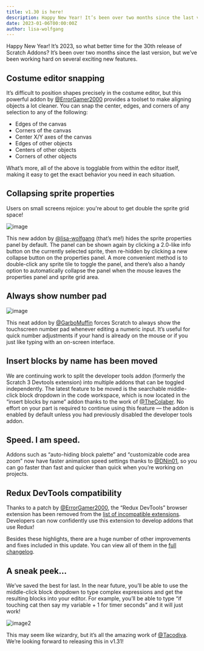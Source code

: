 ```yaml
---
title: v1.30 is here!
description: Happy New Year! It’s been over two months since the last version, but we’ve been working hard on several exciting new features.
date: 2023-01-06T00:00:00Z
author: lisa-wolfgang
---
```


Happy New Year! It’s 2023, so what better time for the 30th release of Scratch Addons? It’s been over two months since the last version, but we’ve been working hard on several exciting new features.

## Costume editor snapping

It’s difficult to position shapes precisely in the costume editor, but this powerful addon by [@ErrorGamer2000](https://github.com/ErrorGamer2000) provides a toolset to make aligning objects a lot cleaner. You can snap the center, edges, and corners of any selection to any of the following:
- Edges of the canvas
- Corners of the canvas
- Center X/Y axes of the canvas
- Edges of other objects
- Centers of other objects
- Corners of other objects

What’s more, all of the above is togglable from within the editor itself, making it easy to get the exact behavior you need in each situation.

## Collapsing sprite properties
Users on small screens rejoice: you're about to get double the sprite grid space!

![image](https://user-images.githubusercontent.com/43426138/210118937-2508e16b-e97e-49f8-a930-52728b2eae98.png)

This new addon by [@lisa-wolfgang](https://github.com/lisa-wolfgang) (that’s me!) hides the sprite properties panel by default. The panel can be shown again by clicking a 2.0-like info button on the currently selected sprite, then re-hidden by clicking a new collapse button on the properties panel. A more convenient method is to double-click any sprite tile to toggle the panel, and there’s also a handy option to automatically collapse the panel when the mouse leaves the properties panel and sprite grid area.

## Always show number pad

![image](https://user-images.githubusercontent.com/43426138/210118972-fa4dd6b2-2fa5-4100-8099-72aaf5890b6b.png)

This neat addon by [@GarboMuffin](https://github.com/GarboMuffin) forces Scratch to always show the touchscreen number pad whenever editing a numeric input. It’s useful for quick number adjustments if your hand is already on the mouse or if you just like typing with an on-screen interface.

## Insert blocks by name has been moved
We are continuing work to split the developer tools addon (formerly the Scratch 3 Devtools extension) into multiple addons that can be toggled independently. The latest feature to be moved is the searchable middle-click block dropdown in the code workspace, which is now located in the “insert blocks by name” addon thanks to the work of [@TheColaber](https://github.com/TheColaber). No effort on your part is required to continue using this feature — the addon is enabled by default unless you had previously disabled the developer tools addon.

## Speed. I am speed.
Addons such as “auto-hiding block palette” and “customizable code area zoom” now have faster animation speed settings thanks to [@DNin01](https://github.com/DNin01), so you can go faster than fast and quicker than quick when you’re working on projects.

## Redux DevTools compatibility
Thanks to a patch by [@ErrorGamer2000](https://github.com/ErrorGamer2000), the “Redux DevTools” browser extension has been removed from the [list of incompatible extensions](https://scratchaddons.com/docs/faq/#are-there-any-incompatible-programs). Developers can now confidently use this extension to develop addons that use Redux!

Besides these highlights, there are a huge number of other improvements and fixes included in this update. You can view all of them in the [full changelog](https://scratchaddons.com/changelog/#v1.30.0).

## A sneak peek...
We’ve saved the best for last. In the near future, you’ll be able to use the middle-click block dropdown to type complex expressions and get the resulting blocks into your editor. For example, you’ll be able to type “if touching cat then say my variable + 1 for timer seconds” and it will just work!

![image2](https://user-images.githubusercontent.com/43426138/210119516-24158120-df87-4c73-8d42-f6ff1a6671ab.gif)

This may seem like wizardry, but it’s all the amazing work of [@Tacodiva](https://github.com/Tacodiva). We’re looking forward to releasing this in v1.31!
